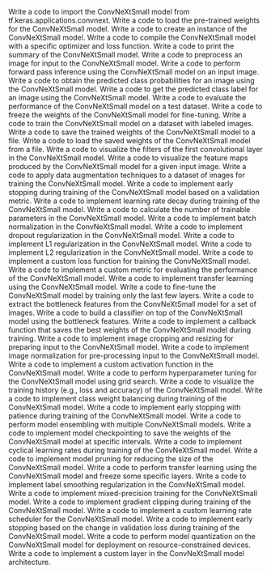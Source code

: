 
Write a code to import the ConvNeXtSmall model from tf.keras.applications.convnext.
Write a code to load the pre-trained weights for the ConvNeXtSmall model.
Write a code to create an instance of the ConvNeXtSmall model.
Write a code to compile the ConvNeXtSmall model with a specific optimizer and loss function.
Write a code to print the summary of the ConvNeXtSmall model.
Write a code to preprocess an image for input to the ConvNeXtSmall model.
Write a code to perform forward pass inference using the ConvNeXtSmall model on an input image.
Write a code to obtain the predicted class probabilities for an image using the ConvNeXtSmall model.
Write a code to get the predicted class label for an image using the ConvNeXtSmall model.
Write a code to evaluate the performance of the ConvNeXtSmall model on a test dataset.
Write a code to freeze the weights of the ConvNeXtSmall model for fine-tuning.
Write a code to train the ConvNeXtSmall model on a dataset with labeled images.
Write a code to save the trained weights of the ConvNeXtSmall model to a file.
Write a code to load the saved weights of the ConvNeXtSmall model from a file.
Write a code to visualize the filters of the first convolutional layer in the ConvNeXtSmall model.
Write a code to visualize the feature maps produced by the ConvNeXtSmall model for a given input image.
Write a code to apply data augmentation techniques to a dataset of images for training the ConvNeXtSmall model.
Write a code to implement early stopping during training of the ConvNeXtSmall model based on a validation metric.
Write a code to implement learning rate decay during training of the ConvNeXtSmall model.
Write a code to calculate the number of trainable parameters in the ConvNeXtSmall model.
Write a code to implement batch normalization in the ConvNeXtSmall model.
Write a code to implement dropout regularization in the ConvNeXtSmall model.
Write a code to implement L1 regularization in the ConvNeXtSmall model.
Write a code to implement L2 regularization in the ConvNeXtSmall model.
Write a code to implement a custom loss function for training the ConvNeXtSmall model.
Write a code to implement a custom metric for evaluating the performance of the ConvNeXtSmall model.
Write a code to implement transfer learning using the ConvNeXtSmall model.
Write a code to fine-tune the ConvNeXtSmall model by training only the last few layers.
Write a code to extract the bottleneck features from the ConvNeXtSmall model for a set of images.
Write a code to build a classifier on top of the ConvNeXtSmall model using the bottleneck features.
Write a code to implement a callback function that saves the best weights of the ConvNeXtSmall model during training.
Write a code to implement image cropping and resizing for preparing input to the ConvNeXtSmall model.
Write a code to implement image normalization for pre-processing input to the ConvNeXtSmall model.
Write a code to implement a custom activation function in the ConvNeXtSmall model.
Write a code to perform hyperparameter tuning for the ConvNeXtSmall model using grid search.
Write a code to visualize the training history (e.g., loss and accuracy) of the ConvNeXtSmall model.
Write a code to implement class weight balancing during training of the ConvNeXtSmall model.
Write a code to implement early stopping with patience during training of the ConvNeXtSmall model.
Write a code to perform model ensembling with multiple ConvNeXtSmall models.
Write a code to implement model checkpointing to save the weights of the ConvNeXtSmall model at specific intervals.
Write a code to implement cyclical learning rates during training of the ConvNeXtSmall model.
Write a code to implement model pruning for reducing the size of the ConvNeXtSmall model.
Write a code to perform transfer learning using the ConvNeXtSmall model and freeze some specific layers.
Write a code to implement label smoothing regularization in the ConvNeXtSmall model.
Write a code to implement mixed-precision training for the ConvNeXtSmall model.
Write a code to implement gradient clipping during training of the ConvNeXtSmall model.
Write a code to implement a custom learning rate scheduler for the ConvNeXtSmall model.
Write a code to implement early stopping based on the change in validation loss during training of the ConvNeXtSmall model.
Write a code to perform model quantization on the ConvNeXtSmall model for deployment on resource-constrained devices.
Write a code to implement a custom layer in the ConvNeXtSmall model architecture.